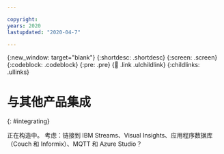 ```yaml
---

copyright:
years: 2020
lastupdated: "2020-04-7"

---
```


{:new_window: target="blank"}
{:shortdesc: .shortdesc}
{:screen: .screen}
{:codeblock: .codeblock}
{:pre: .pre}
{:child: .link .ulchildlink}
{:childlinks: .ullinks}

# 与其他产品集成
{: #integrating}

正在构造中。 考虑：链接到 IBM Streams、Visual Insights、应用程序数据库（Couch 和 Informix）、MQTT 和 Azure Studio？
